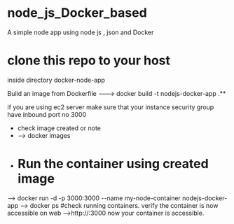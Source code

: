 # node_js_Docker_based
A simple node app using node js , json and Docker 
# clone this repo to your host
inside directory docker-node-app

Build an image from Dockerfile
  ---> docker build -t nodejs-docker-app .**

if you are using ec2 server make sure that your instance security group have inbound port no 3000
- check image created or note
- --> docker images
- # Run the container using created image 
--> docker run -d -p 3000:3000 --name my-node-container nodejs-docker-app
--> docker ps   #check running containers.
verify the container is now accessible on web 
-->http://<your-EC2-public-IP>:3000
now your container is accessible.
